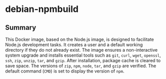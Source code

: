 # debian-npmbuild

## Summary

This Docker image, based on the Node.js image, is designed to facilitate Node.js development tasks. It creates a user and a default working directory if they do not already exist. The image ensures a non-interactive system upgrade and installs essential tools such as `git`, `curl`, `wget`, `openssl`, `ssh`, `zip`, `unzip`, `tar`, and `gzip`. After installation, package cache is cleared to save space. The versions of `zip`, `npm`, `node`, `tar`, and `gzip` are verified. The default command (`CMD`) is set to display the version of `npm`.
